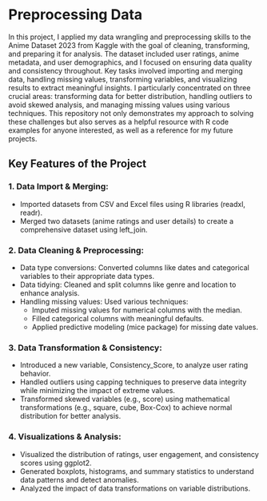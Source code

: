 # Preprocessing Data
In this project, I applied my data wrangling and preprocessing skills to the Anime Dataset 2023 from Kaggle with the goal of cleaning, transforming, and preparing it for analysis. The dataset included user ratings, anime metadata, and user demographics, and I focused on ensuring data quality and consistency throughout. Key tasks involved importing and merging data, handling missing values, transforming variables, and visualizing results to extract meaningful insights. I particularly concentrated on three crucial areas: transforming data for better distribution, handling outliers to avoid skewed analysis, and managing missing values using various techniques. This repository not only demonstrates my approach to solving these challenges but also serves as a helpful resource with R code examples for anyone interested, as well as a reference for my future projects.

## Key Features of the Project
### 1. Data Import & Merging:
- Imported datasets from CSV and Excel files using R libraries (readxl, readr).
- Merged two datasets (anime ratings and user details) to create a comprehensive dataset using left_join.

### 2. Data Cleaning & Preprocessing:
- Data type conversions: Converted columns like dates and categorical variables to their appropriate data types.
- Data tidying: Cleaned and split columns like genre and location to enhance analysis.
- Handling missing values: Used various techniques:
  + Imputed missing values for numerical columns with the median.
  + Filled categorical columns with meaningful defaults.
  + Applied predictive modeling (mice package) for missing date values.

### 3. Data Transformation & Consistency:
- Introduced a new variable, Consistency_Score, to analyze user rating behavior.
- Handled outliers using capping techniques to preserve data integrity while minimizing the impact of extreme values.
- Transformed skewed variables (e.g., score) using mathematical transformations (e.g., square, cube, Box-Cox) to achieve normal distribution for better analysis.

### 4. Visualizations & Analysis:
- Visualized the distribution of ratings, user engagement, and consistency scores using ggplot2.
- Generated boxplots, histograms, and summary statistics to understand data patterns and detect anomalies.
- Analyzed the impact of data transformations on variable distributions.
